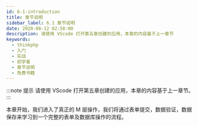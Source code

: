```yaml
---
id: 6-1-introduction
title: 章节说明
sidebar_label: 6.1 章节说明
date: 2020-08-12 02:58:00
description: 请使用 VScode 打开第五章创建的应用，本章的内容基于上一章节
keywords:
  - thinkphp
  - 入门
  - 实战
  - 初学者
  - 章节说明
  - 免费书籍
---
```


:::note 提示
请使用 VScode 打开第五章创建的应用，本章的内容基于上一章节。
:::

本章开始，我们进入了真正的 M 层操作，我们将通过表单提交，数据验证，数据保存来学习到一个完整的表单及数据库操作的流程。